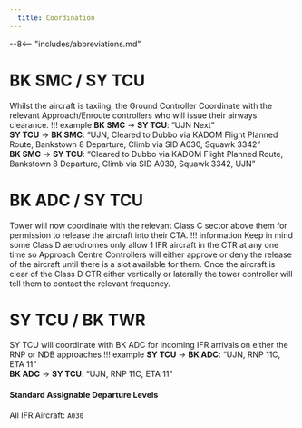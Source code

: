 ```yaml
---
  title: Coordination
---
```


--8<-- "includes/abbreviations.md"

# BK SMC / SY TCU

Whilst the aircraft is taxiing, the Ground Controller Coordinate with the relevant Approach/Enroute controllers who will issue their airways clearance.
!!! example
    **BK SMC** -> **SY TCU**: “UJN Next”  
    **SY TCU** -> **BK SMC**: “UJN, Cleared to Dubbo via KADOM Flight Planned Route, Bankstown 8 Departure, Climb via SID A030, Squawk 3342”  
    **BK SMC** -> **SY TCU**: “Cleared to Dubbo via KADOM Flight Planned Route, Bankstown 8 Departure, Climb via SID A030, Squawk 3342, UJN”  


# BK ADC / SY TCU

Tower will now coordinate with the relevant Class C sector above them for permission to release the aircraft into their CTA.
!!! information
    Keep in mind some Class D aerodromes only allow 1 IFR aircraft in the CTR at any one time so Approach Centre Controllers will either approve or deny the release of the aircraft until there is a slot available for them.
Once the aircraft is clear of the Class D CTR either vertically or laterally the tower controller will tell them to contact the relevant frequency. 


# SY TCU / BK TWR

SY TCU will coordinate with BK ADC for incoming IFR arrivals on either the RNP or NDB approaches
!!! example
    **SY TCU** -> **BK ADC**: “UJN, RNP 11C, ETA 11”  
    **BK ADC** -> **SY TCU**: “UJN, RNP 11C, ETA 11”  

#### Standard Assignable Departure Levels

All IFR Aircraft: `A030`